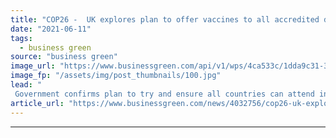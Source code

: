 ```yaml
---
title: "COP26 -  UK explores plan to offer vaccines to all accredited delegations"
date: "2021-06-11"
tags: 
  - business green
source: "business green"
image_url: "https://www.businessgreen.com/api/v1/wps/4ca533c/1dda9c31-350a-4367-ab56-508bf992d2da/5/Coronavirus-185x114.jpg"
image_fp: "/assets/img/post_thumbnails/100.jpg"
lead: "
 Government confirms plan to try and ensure all countries can attend in-person summit, as part of package to donate 100 million surplus coronavirus vaccines to developing countries ..."
article_url: "https://www.businessgreen.com/news/4032756/cop26-uk-explores-plan-offer-vaccines-accredited-delegations"
---
```


---
